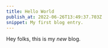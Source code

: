 ```yaml
---
title: Hello World
publish_at: 2022-06-26T13:49:37.703Z
snippet: My first blog entry.
---
```


Hey folks, this is my _new_ blog.
